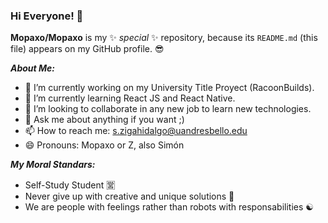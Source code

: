 ### Hi Everyone! 👋

**Mopaxo/Mopaxo** is my ✨ _special_ ✨ repository, because its `README.md` (this file) appears on my GitHub profile. 😎

***About Me:***

  * 🔭 I’m currently working on my University Title Proyect (RacoonBuilds).
  * 🌱 I’m currently learning React JS and React Native.
  * 👯 I’m looking to collaborate in any new job to learn new technologies.
  * 💬 Ask me about anything if you want ;)
  * 📫 How to reach me: s.zigahidalgo@uandresbello.edu
  * 😄 Pronouns: Mopaxo or Z, also Simón 

***My Moral Standars:***

  * Self-Study Student 🈺
  * Never give up with creative and unique solutions 🎨
  * We are people with feelings rather than robots with responsabilities ☯️


